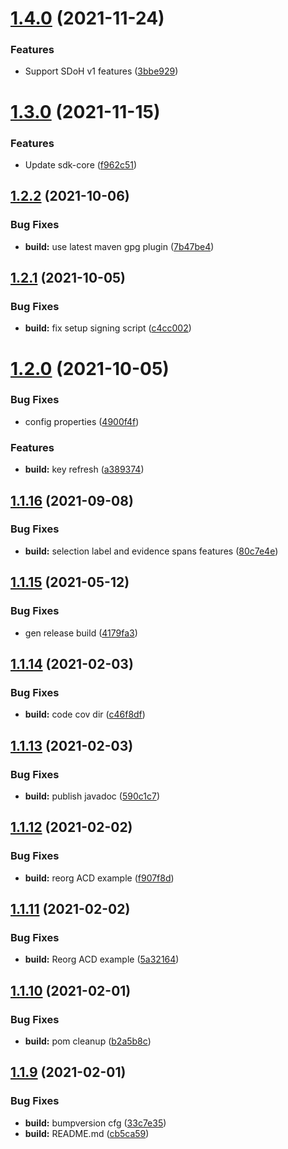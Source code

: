 # [1.4.0](https://github.com/IBM/whcs-java-sdk/compare/1.3.0...1.4.0) (2021-11-24)


### Features

* Support SDoH v1 features ([3bbe929](https://github.com/IBM/whcs-java-sdk/commit/3bbe92926a87ad0643b772baa2c7b238612f2e4e))

# [1.3.0](https://github.com/IBM/whcs-java-sdk/compare/1.2.2...1.3.0) (2021-11-15)


### Features

* Update sdk-core ([f962c51](https://github.com/IBM/whcs-java-sdk/commit/f962c51ae57722acc58147a9b4642a85aea2466b))

## [1.2.2](https://github.com/IBM/whcs-java-sdk/compare/1.2.1...1.2.2) (2021-10-06)


### Bug Fixes

* **build:** use latest maven gpg plugin ([7b47be4](https://github.com/IBM/whcs-java-sdk/commit/7b47be43bfcd4c69e704d953194d454816fca282))

## [1.2.1](https://github.com/IBM/whcs-java-sdk/compare/1.2.0...1.2.1) (2021-10-05)


### Bug Fixes

* **build:** fix setup signing script ([c4cc002](https://github.com/IBM/whcs-java-sdk/commit/c4cc00225f71ffba7f46c71cb1dd76da3ebd3a42))

# [1.2.0](https://github.com/IBM/whcs-java-sdk/compare/1.1.16...1.2.0) (2021-10-05)


### Bug Fixes

* config properties ([4900f4f](https://github.com/IBM/whcs-java-sdk/commit/4900f4fab478819deeddbe044e8a30d7bf92e3af))


### Features

* **build:** key refresh ([a389374](https://github.com/IBM/whcs-java-sdk/commit/a38937429d478e8ee63cf067446662becaef5e06))

## [1.1.16](https://github.com/IBM/whcs-java-sdk/compare/1.1.15...1.1.16) (2021-09-08)


### Bug Fixes

* **build:** selection label and evidence spans features ([80c7e4e](https://github.com/IBM/whcs-java-sdk/commit/80c7e4e5aef1a57650314e86bf3cf4932f619648))

## [1.1.15](https://github.com/IBM/whcs-java-sdk/compare/1.1.14...1.1.15) (2021-05-12)


### Bug Fixes

* gen release build ([4179fa3](https://github.com/IBM/whcs-java-sdk/commit/4179fa34b83e91b4e8f0d9a618f388d0e212a52f))

## [1.1.14](https://github.com/IBM/whcs-java-sdk/compare/1.1.13...1.1.14) (2021-02-03)


### Bug Fixes

* **build:** code cov dir ([c46f8df](https://github.com/IBM/whcs-java-sdk/commit/c46f8df89e9c39c8d80bd6d2992ab20d9203bd75))

## [1.1.13](https://github.com/IBM/whcs-java-sdk/compare/1.1.12...1.1.13) (2021-02-03)


### Bug Fixes

* **build:** publish javadoc ([590c1c7](https://github.com/IBM/whcs-java-sdk/commit/590c1c78527596fdb6a8a2bf69e84a0959a7a8fc))

## [1.1.12](https://github.com/IBM/whcs-java-sdk/compare/1.1.11...1.1.12) (2021-02-02)


### Bug Fixes

* **build:** reorg ACD example ([f907f8d](https://github.com/IBM/whcs-java-sdk/commit/f907f8d942f3fba3304252f0ef005861091ced69))

## [1.1.11](https://github.com/IBM/whcs-java-sdk/compare/1.1.10...1.1.11) (2021-02-02)


### Bug Fixes

* **build:** Reorg ACD example ([5a32164](https://github.com/IBM/whcs-java-sdk/commit/5a321640f7e5217c91548ee17e5f2e8a0ede32cc))

## [1.1.10](https://github.com/IBM/whcs-java-sdk/compare/1.1.9...1.1.10) (2021-02-01)


### Bug Fixes

* **build:** pom cleanup ([b2a5b8c](https://github.com/IBM/whcs-java-sdk/commit/b2a5b8c5ecbd28e9872cec966749c333587c7d60))

## [1.1.9](https://github.com/IBM/whcs-java-sdk/compare/1.1.8...1.1.9) (2021-02-01)


### Bug Fixes

* **build:** bumpversion cfg ([33c7e35](https://github.com/IBM/whcs-java-sdk/commit/33c7e359f53882b98f66d58ce4389b8c54329da4))
* **build:** README.md ([cb5ca59](https://github.com/IBM/whcs-java-sdk/commit/cb5ca5993677a88cd534ba6c7f1659547f6d4de9))
